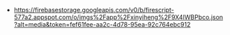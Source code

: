 - https://firebasestorage.googleapis.com/v0/b/firescript-577a2.appspot.com/o/imgs%2Fapp%2Fxinyiheng%2F9X4IWBPbco.json?alt=media&token=fef61fee-aa2c-4d78-95ea-92c764ebc912
